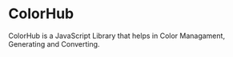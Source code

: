 # ColorHub
ColorHub is a JavaScript Library that helps in Color Managament, Generating and Converting.
